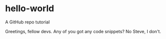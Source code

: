 # hello-world

A GitHub repo tutorial

Greetings, fellow devs. Any of you got any code snippets?
No Steve, I don't.
